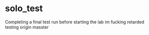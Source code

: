 # solo_test
Completing a final test run before starting the lab
im fucking retarded 
testing origin masster 
